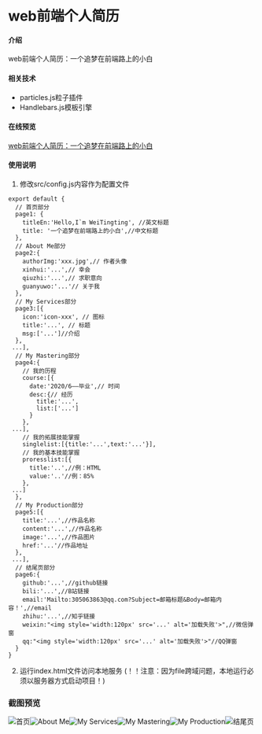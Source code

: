 # web前端个人简历

#### 介绍
web前端个人简历：一个追梦在前端路上的小白

#### 相关技术
- particles.js粒子插件
- Handlebars.js模板引擎


#### 在线预览
[web前端个人简历：一个追梦在前端路上的小白](http://wttandroid.gitee.io/wttandroid.github.io/)

#### 使用说明
1.  修改src/config.js内容作为配置文件

```
export default {
  // 首页部分
  page1: {
    titleEn:'Hello,I`m WeiTingting', //英文标题
    title: '一个追梦在前端路上的小白',//中文标题
  },
  // About Me部分
  page2:{
    authorImg:'xxx.jpg',// 作者头像
    xinhui:'...',// 幸会
    qiuzhi:'...',// 求职意向
    guanyuwo:'...'// 关于我
  },
  // My Services部分
  page3:[{
    icon:'icon-xxx', // 图标
    title:'...', // 标题
    msg:['...']//介绍
  },
 ...],
  // My Mastering部分
  page4:{
    // 我的历程
    course:[{
      date:'2020/6——毕业',// 时间
      desc:{// 经历
        title:'...',
        list:['...']
      }
    },
 ...],
    // 我的拓展技能掌握
    singlelist:[{title:'...',text:'...'}],
    // 我的基本技能掌握
    proresslist:[{
      title:'..',//例：HTML
      value:'..'//例：85%
    },
 ...]
  },
  // My Production部分
  page5:[{
    title:'...',//作品名称
    content:'...',//作品名称
    image:'...',//作品图片
    href:'...'//作品地址
  },
 ...],
  // 结尾页部分
  page6:{
    github:'...',//github链接
    bili:'...',//B站链接
    email:'Mailto:305063863@qq.com?Subject=邮箱标题&Body=邮箱内容！',//email
    zhihu:'...',//知乎链接
    weixin:"<img style='width:120px' src='...' alt='加载失败'>",//微信弹窗
    qq:"<img style='width:120px' src='...' alt='加载失败'>"//QQ弹窗
  }
}
```

2.  运行index.html文件访问本地服务  (！！注意：因为file跨域问题，本地运行必须以服务器方式启动项目！)



### 截图预览

![首页](https://images.gitee.com/uploads/images/2020/0722/194832_8b05a480_5641265.png "1.png")![About Me](https://images.gitee.com/uploads/images/2020/0722/194851_9fc98b82_5641265.png "2.png")![My Services](https://images.gitee.com/uploads/images/2020/0722/194909_f35f4738_5641265.png "3.png")![My Mastering](https://images.gitee.com/uploads/images/2020/0722/195119_1e54b805_5641265.png "4.png")![My Production](https://images.gitee.com/uploads/images/2020/0722/194926_268983f1_5641265.png "5.png")![结尾页](https://images.gitee.com/uploads/images/2020/0722/194947_d623e840_5641265.png "6.png")


